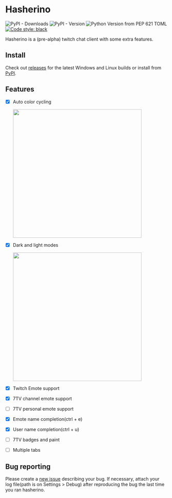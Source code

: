 # Hasherino
![PyPI - Downloads](https://img.shields.io/pypi/dm/hasherino)
<img alt="PyPI - Version" src="https://img.shields.io/pypi/v/hasherino">
<img alt="Python Version from PEP 621 TOML" src="https://img.shields.io/python/required-version-toml?tomlFilePath=https%3A%2F%2Fraw.githubusercontent.com%2FHashy-Software%2Fhasherino%2Fmain%2Fpyproject.toml">
<a href="https://github.com/psf/black"><img alt="Code style: black" src="https://img.shields.io/badge/code%20style-black-000000.svg"></a>

Hasherino is a (pre-alpha) twitch chat client with some extra features.

## Install
Check out [releases](https://github.com/Hashy-Software/hasherino/releases) for the latest Windows and Linux builds or install from [PyPI](https://pypi.org/project/hasherino/). 

## Features 

* [X] Auto color cycling

  <img src="https://github.com/Hashy-Software/hasherino/assets/38195951/90fa6cf8-44a3-43b5-97c3-ccfd0df098a0" width="400"/>

* [X] Dark and light modes

  <img src="https://github.com/Hashy-Software/hasherino/assets/38195951/fe714eda-f699-47a7-9636-7181d0767437" width="400"/>

* [X] Twitch Emote support
* [X] 7TV channel emote support
* [ ] 7TV personal emote support
* [X] Emote name completion(ctrl + e)
* [X] User name completion(ctrl + u)
* [ ] 7TV badges and paint
* [ ] Multiple tabs

## Bug reporting
Please create a [new issue](https://github.com/Hashy-Software/hasherino/issues/new) describing your bug. If necessary, attach your log file(path is on Settings > Debug) after reproducing the bug the last time you ran hasherino.
